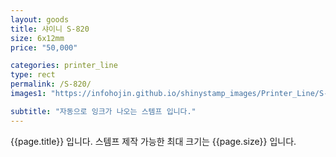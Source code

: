 ```yaml
---
layout: goods
title: 샤이니 S-820
size: 6x12mm
price: "50,000"

categories: printer_line
type: rect
permalink: /S-820/
images1: "https://infohojin.github.io/shinystamp_images/Printer_Line/S-820/S-820_1.jpg"

subtitle: "자동으로 잉크가 나오는 스템프 입니다."
---
```


{{page.title}} 입니다. 스템프 제작 가능한 최대 크기는 {{page.size}} 입니다. 